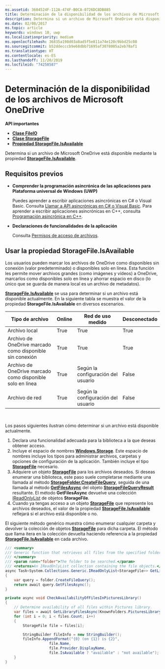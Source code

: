 ```yaml
---
ms.assetid: 3604524F-112A-474F-B0CA-0726DC8DB885
title: Determinación de la disponibilidad de los archivos de Microsoft OneDrive
description: Determina si un archivo de Microsoft OneDrive está disponible mediante la propiedad StorageFile.IsAvailable.
ms.date: 02/08/2017
ms.topic: article
keywords: windows 10, uwp
ms.localizationpriority: medium
ms.openlocfilehash: 36835a198d03a8ad5f5e811a74e120c9bbd25c08
ms.sourcegitcommit: b52ddecccb9e68dbb71695af3078005a2eb78af1
ms.translationtype: HT
ms.contentlocale: es-ES
ms.lasthandoff: 11/20/2019
ms.locfileid: "74258587"
---
```

# <a name="determining-availability-of-microsoft-onedrive-files"></a>Determinación de la disponibilidad de los archivos de Microsoft OneDrive


**API importantes**

-   [**Clase FileIO**](https://docs.microsoft.com/uwp/api/Windows.Storage.FileIO)
-   [**Clase StorageFile**](https://docs.microsoft.com/uwp/api/Windows.Storage.StorageFile)
-   [**Propiedad StorageFile.IsAvailable**](https://docs.microsoft.com/uwp/api/windows.storage.storagefile.isavailable)

Determina si un archivo de Microsoft OneDrive está disponible mediante la propiedad [**StorageFile.IsAvailable**](https://docs.microsoft.com/uwp/api/windows.storage.storagefile.isavailable).

## <a name="prerequisites"></a>Requisitos previos

-   **Comprender la programación asincrónica de las aplicaciones para Plataforma universal de Windows (UWP)**

    Puedes aprender a escribir aplicaciones asincrónicas en C# o Visual Basic. Consulta [Llamar a API asincrónicas en C# o Visual Basic](https://docs.microsoft.com/windows/uwp/threading-async/call-asynchronous-apis-in-csharp-or-visual-basic). Para aprender a escribir aplicaciones asincrónicas en C++, consulta [Programación asincrónica en C++](https://docs.microsoft.com/windows/uwp/threading-async/asynchronous-programming-in-cpp-universal-windows-platform-apps).

-   **Declaraciones de funcionalidades de la aplicación**

    Consulta [Permisos de acceso de archivos](file-access-permissions.md).

## <a name="using-the-storagefileisavailable-property"></a>Usar la propiedad StorageFile.IsAvailable

Los usuarios pueden marcar los archivos de OneDrive como disponibles sin conexión (valor predeterminado) o disponibles solo en línea. Esta función les permite mover archivos grandes (como imágenes y vídeos) a OneDrive, marcarlos como disponibles solo en línea y ahorrar espacio en disco (lo único que se guarda de manera local es un archivo de metadatos).

[**StorageFile.IsAvailable**](https://docs.microsoft.com/uwp/api/windows.storage.storagefile.isavailable) se usa para determinar si un archivo está disponible actualmente. En la siguiente tabla se muestra el valor de la propiedad **StorageFile.IsAvailable** en diversos escenarios.

| Tipo de archivo                              | Online | Red de uso medido        | Desconectado |
|-------------------------------------------|--------|------------------------|---------|
| Archivo local                                | True   | True                   | True    |
| Archivo de OneDrive marcado como disponible sin conexión | True   | True                   | True    |
| Archivo de OneDrive marcado como disponible solo en línea       | True   | Según la configuración del usuario | False   |
| Archivo de red                              | True   | Según la configuración del usuario | False   |

 

Los pasos siguientes ilustran cómo determinar si un archivo está disponible actualmente.

1.  Declara una funcionalidad adecuada para la biblioteca a la que deseas obtener acceso.
2.  Incluye el espacio de nombres [**Windows.Storage**](https://docs.microsoft.com/uwp/api/Windows.Storage). Este espacio de nombres incluye los tipos para administrar archivos, carpetas y opciones de configuración de la aplicación. También incluye el tipo [**StorageFile**](https://docs.microsoft.com/uwp/api/Windows.Storage.StorageFile) necesario.
3.  Adquiere un objeto [**StorageFile**](https://docs.microsoft.com/uwp/api/Windows.Storage.StorageFile) para los archivos deseados. Si deseas enumerar una biblioteca, este paso suele completarse mediante una llamada al método [**StorageFolder.CreateFileQuery**](https://docs.microsoft.com/uwp/api/windows.storage.storagefolder.createfilequery), seguida de una llamada al método [**GetFilesAsync**](https://docs.microsoft.com/uwp/api/windows.storage.storagefolder.getfilesasync) del objeto [**StorageFileQueryResult**](https://docs.microsoft.com/uwp/api/Windows.Storage.Search.StorageFileQueryResult) resultante. El método **GetFilesAsync** devuelve una colección [IReadOnlyList](https://msdn.microsoft.com/library/hh192385.aspx) de objetos **StorageFile**.
4.  Cuando ya tengas acceso a un objeto [**StorageFile**](https://docs.microsoft.com/uwp/api/Windows.Storage.StorageFile) que represente los archivos deseados, el valor de la propiedad [**StorageFile.IsAvailable**](https://docs.microsoft.com/uwp/api/windows.storage.storagefile.isavailable) reflejará si el archivo está disponible o no.

El siguiente método genérico muestra cómo enumerar cualquier carpeta y devolver la colección de objetos [**StorageFile**](https://docs.microsoft.com/uwp/api/Windows.Storage.StorageFile) para dicha carpeta. El método que llama itera en la colección devuelta haciendo referencia a la propiedad [**StorageFile.IsAvailable**](https://docs.microsoft.com/uwp/api/windows.storage.storagefile.isavailable) en cada archivo.

```cs
/// <summary>
/// Generic function that retrieves all files from the specified folder.
/// </summary>
/// <param name="folder">The folder to be searched.</param>
/// <returns>An IReadOnlyList collection containing the file objects.</returns>
async Task<System.Collections.Generic.IReadOnlyList<StorageFile>> GetLibraryFilesAsync(StorageFolder folder)
{
    var query = folder.CreateFileQuery();
    return await query.GetFilesAsync();
}

private async void CheckAvailabilityOfFilesInPicturesLibrary()
{
    // Determine availability of all files within Pictures library.
    var files = await GetLibraryFilesAsync(KnownFolders.PicturesLibrary);
    for (int i = 0; i < files.Count; i++)
    {
        StorageFile file = files[i];

        StringBuilder fileInfo = new StringBuilder();
        fileInfo.AppendFormat("{0} (on {1}) is {2}",
                    file.Name,
                    file.Provider.DisplayName,
                    file.IsAvailable ? "available" : "not available");
    }
}
```
